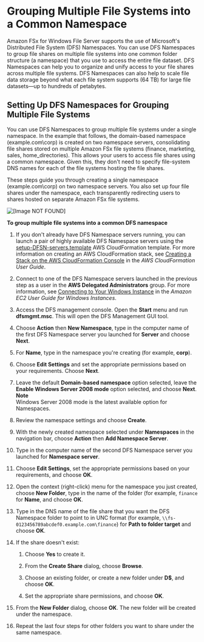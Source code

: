 # Grouping Multiple File Systems into a Common Namespace<a name="group-file-systems"></a>

Amazon FSx for Windows File Server supports the use of Microsoft's Distributed File System \(DFS\) Namespaces\. You can use DFS Namespaces to group file shares on multiple file systems into one common folder structure \(a namespace\) that you use to access the entire file dataset\. DFS Namespaces can help you to organize and unify access to your file shares across multiple file systems\. DFS Namespaces can also help to scale file data storage beyond what each file system supports \(64 TB\) for large file datasets—up to hundreds of petabytes\.

## Setting Up DFS Namespaces for Grouping Multiple File Systems<a name="group-fsx-namespace"></a>

You can use DFS Namespaces to group multiple file systems under a single namespace\. In the example that follows, the domain\-based namespace \(example\.com\\corp\) is created on two namespace servers, consolidating file shares stored on multiple Amazon FSx file systems \(finance, marketing, sales, home\_directories\)\. This allows your users to access file shares using a common namespace\. Given this, they don't need to specify file\-system DNS names for each of the file systems hosting the file shares\.

These steps guide you through creating a single namespace \(example\.com\\corp\) on two namespace servers\. You also set up four file shares under the namespace, each transparently redirecting users to shares hosted on separate Amazon FSx file systems\. 

![\[Image NOT FOUND\]](http://docs.aws.amazon.com/fsx/latest/WindowsGuide/images/FSx-common-namespace.png)

**To group multiple file systems into a common DFS namespace**

1. If you don't already have DFS Namespace servers running, you can launch a pair of highly available DFS Namespace servers using the [setup\-DFSN\-servers\.template](https://s3.amazonaws.com/solution-references/fsx/dfs/setup-DFSN-servers.template) AWS CloudFormation template\. For more information on creating an AWS CloudFormation stack, see [Creating a Stack on the AWS CloudFormation Console](https://docs.aws.amazon.com/AWSCloudFormation/latest/UserGuide/cfn-console-create-stack.html) in the *AWS CloudFormation User Guide*\.

1. Connect to one of the DFS Namespace servers launched in the previous step as a user in the **AWS Delegated Administrators** group\. For more information, see [Connecting to Your Windows Instance](https://docs.aws.amazon.com/AWSEC2/latest/WindowsGuide/connecting_to_windows_instance.html) in the *Amazon EC2 User Guide for Windows Instances*\.

1. Access the DFS management console\. Open the **Start** menu and run **dfsmgmt\.msc**\. This will open the DFS Management GUI tool\.

1. Choose **Action** then **New Namespace**, type in the computer name of the first DFS Namespace server you launched for **Server** and choose **Next**\.

1. For **Name**, type in the namespace you're creating \(for example, **corp**\)\.

1. Choose **Edit Settings** and set the appropriate permissions based on your requirements\. Choose **Next**\.

1. Leave the default **Domain\-based namespace** option selected, leave the **Enable Windows Server 2008 mode** option selected, and choose **Next**\.
**Note**  
Windows Server 2008 mode is the latest available option for Namespaces\.

1. Review the namespace settings and choose **Create**\.

1. With the newly created namespace selected under **Namespaces** in the navigation bar, choose **Action** then **Add Namespace Server**\.

1. Type in the computer name of the second DFS Namespace server you launched for **Namespace server**\.

1. Choose **Edit Settings**, set the appropriate permissions based on your requirements, and choose **OK**\.

1. Open the context \(right\-click\) menu for the namespace you just created, choose **New Folder**, type in the name of the folder \(for example, `finance` for **Name**, and choose **OK**\.

1. Type in the DNS name of the file share that you want the DFS Namespace folder to point to in UNC format \(for example, `\\fs-0123456789abcdef0.example.com\finance`\) for **Path to folder target** and choose **OK**\.

1. If the share doesn't exist:

   1. Choose **Yes** to create it\.

   1. From the **Create Share** dialog, choose **Browse**\.

   1. Choose an existing folder, or create a new folder under **D$**, and choose **OK**\.

   1. Set the appropriate share permissions, and choose **OK**\.

1. From the **New Folder** dialog, choose **OK**\. The new folder will be created under the namespace\.

1. Repeat the last four steps for other folders you want to share under the same namespace\.